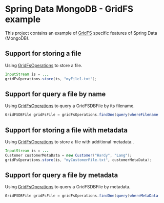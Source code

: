 # Spring Data MongoDB - GridFS example

This project contains an example of [GridFS](https://docs.mongodb.com/v3.4/core/gridfs/) specific features of Spring Data (MongoDB).

## Support for storing a file

Using [GridFsOperations](https://docs.spring.io/spring-data/mongodb/docs/current/api/org/springframework/data/mongodb/gridfs/GridFsOperations.html) to store a file.

```java
InputStream is = ...
gridFsOperations.store(is, "myFile1.txt");
```

## Support for query a file by name

Using [GridFsOperations](https://docs.spring.io/spring-data/mongodb/docs/current/api/org/springframework/data/mongodb/gridfs/GridFsOperations.html) to query a GridFSDBFile by its filename.

```java
GridFSDBFile gridFsFile = gridFsOperations.findOne(query(whereFilename().is("myFile1.txt")));
```

## Support for storing a file with metadata

Using [GridFsOperations](https://docs.spring.io/spring-data/mongodb/docs/current/api/org/springframework/data/mongodb/gridfs/GridFsOperations.html) to store a file with additional metadata..

```java
InputStream is = ...
Customer customerMetaData = new Customer("Hardy", "Lang");
gridFsOperations.store(is, "myCustomerFile.txt", customerMetaData);

```

## Support for query a file by metadata

Using [GridFsOperations](https://docs.spring.io/spring-data/mongodb/docs/current/api/org/springframework/data/mongodb/gridfs/GridFsOperations.html) to query a GridFSDBFile by metadata.

```java
GridFSDBFile gridFsFile = gridFsOperations.findOne(query(whereMetaData("firstName").is("Hardy")));
```
